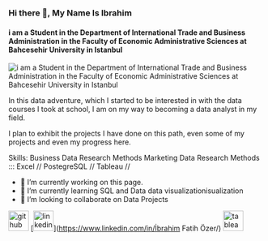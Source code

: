 ### Hi there 👋, My Name Is Ibrahim
####  i am a Student in the Department of International Trade and Business Administration in the Faculty of Economic Administrative Sciences at Bahcesehir University in Istanbul
![ i am a Student in the Department of International Trade and Business Administration in the Faculty of Economic Administrative Sciences at Bahcesehir University in Istanbul](https://ibb.co/hmJ6Q3G)

In this data adventure, which I started to be interested in with the data courses I took at school, I am on my way to becoming a data analyst in my field.

I plan to exhibit the projects I have done on this path, even some of my projects and even my progress here. 

Skills: Business Data Research Methods  Marketing Data Research Methods :::  Excel // PostegreSQL // Tableau //

- 🔭 I’m currently working on this page. 
- 🌱 I’m currently learning SQL and Data data visualizationisualization 
- 👯 I’m looking to collaborate on Data Projects  


[<img src='https://cdn.jsdelivr.net/npm/simple-icons@3.0.1/icons/github.svg' alt='github' height='40'>](https://github.com/ozeribrahim07)  [<img src='https://cdn.jsdelivr.net/npm/simple-icons@3.0.1/icons/linkedin.svg' alt='linkedin' height='40'>](https://www.linkedin.com/in/İbrahim Fatih Özer/)  [<img src='https://cdn.jsdelivr.net/npm/simple-icons@3.0.1/icons/tableau.svg' alt='tableau' height='40'>](https://public.tableau.com/app/profile/ibrahim.fatih.ozer/vizzes)  

